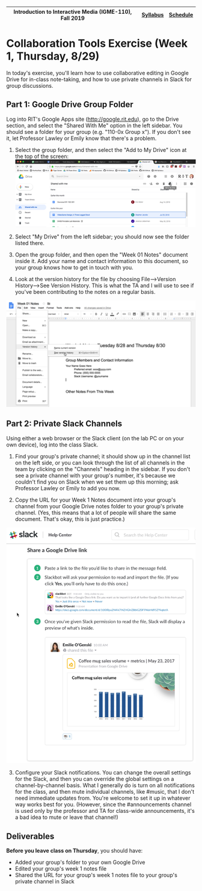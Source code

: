 |  Introduction to Interactive Media (IGME-110), Fall 2019 | [Syllabus](https://lawleyfall2019.github.io/110-fall2019/) | [Schedule](https://lawleyfall2019.github.io/110-fall2019/schedule.html) |
|----|----|----|

# Collaboration Tools Exercise (Week 1, Thursday, 8/29)

In today's exercise, you'll learn how to use collaborative editing in Google Drive for in-class note-taking, and how to use private channels in Slack for group discussions.

## Part 1: Google Drive Group Folder

Log into RIT's Google Apps site (http://google.rit.edu), go to the Drive section, and select the "Shared With Me" option in the left sidebar. You should see a folder for your group (e.g. "110-0x Group x"). If you don't see it, let Professor Lawley or Emily know that there's a problem.

1. Select the group folder, and then select the "Add to My Drive" icon at the top of the screen:
![GDrive Sharing Screenshot](gdriveSharedWithMe.png)

2. Select "My Drive" from the left sidebar; you should now see the folder listed there.
    
3. Open the group folder, and then open the "Week 01 Notes" document inside it. Add your name and contact information to this document, so your group knows how to get in touch with you.
    
4. Look at the version history for the file by choosing File-->Version History-->See Version History. This is what the TA and I will use to see if you've been contributing to the notes on a regular basis.

![GDrive Sharing Screenshot](gdriveVersion.png)

## Part 2: Private Slack Channels

Using either a web browser or the Slack client (on the lab PC or on your own device), log into the class Slack.

1. Find your group's private channel; it should show up in the channel list on the left side, or you can look through the list of all channels in the team by clicking on the "Channels" heading in the sidebar. If you don't see a private channel with your group's number, it's because we couldn't find you on Slack when we set them up this morning; ask Professor Lawley or Emily to add you now.

2. Copy the URL for your Week 1 Notes document into your group's channel from your Google Drive notes folder to your group's private channel. (Yes, this means that a lot of people will share the same document. That's okay, this is just practice.)

![Slack Share GDoc Screenshot](slackGDrive.png)

3. Configure your Slack notifications. You can change the overall settings for the Slack, and then you can override the global settings on a channel-by-channel basis. What I generally do is turn on all notifications for the class, and then mute individual channels, like #music, that I don't need immediate updates from. You're welcome to set it up in whatever way works best for you. (However, since the #announcements channel is used only by the professor and TA for class-wide announcements, it's a bad idea to mute or leave that channel!)

## Deliverables

**Before you leave class on Thursday**, you should have:

* Added your group's folder to your own Google Drive
* Edited your group's week 1 notes file
* Shared the URL for your group's week 1 notes file to your group's private channel in Slack